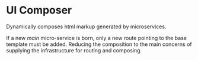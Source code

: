 # UI Composer
Dynamically composes html markup generated by microservices. 

If a new *main* micro-service is born, only a new route pointing to the base template must be added. Reducing the
composition to the main concerns of supplying the infrastructure for routing and composing.